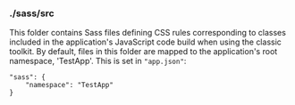 ### ./sass/src

This folder contains Sass files defining CSS rules corresponding to classes
included in the application's JavaScript code build when using the classic toolkit.
By default, files in this folder are mapped to the application's root namespace, 'TestApp'.
This is set in `"app.json"`:

    "sass": {
        "namespace": "TestApp"
    }
